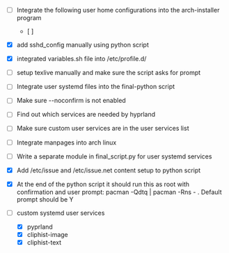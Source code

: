- [ ] Integrate the following user home configurations into the arch-installer program
  - [ ]

- [x] add sshd_config manually using python script
- [x] integrated variables.sh file into /etc/profile.d/
- [ ] setup texlive manually and make sure the script asks for prompt
- [ ] Integrate user systemd files into the final-python script
- [ ] Make sure --noconfirm is not enabled
- [ ] Find out which services are needed by hyprland
- [ ] Make sure custom user services are in the user services list
- [ ] Integrate manpages into arch linux
- [ ] Write a separate module in final_script.py for user systemd services
- [x] Add /etc/issue and /etc/issue.net content setup to python script
- [x] At the end of the python script it should run this as root with confirmation and user prompt: pacman -Qdtq | pacman -Rns - . Default prompt should be Y
- [ ] custom systemd user services
  - [x] pyprland
  - [x] cliphist-image
  - [x] cliphist-text
